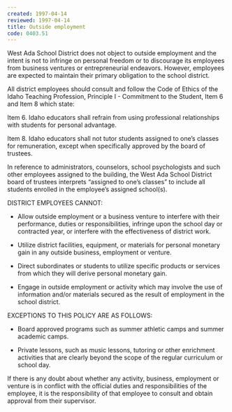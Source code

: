 ```yaml
---
created: 1997-04-14
reviewed: 1997-04-14
title: Outside employment
code: 0403.51
---
```



West Ada School District does not object to outside employment and the intent is not to infringe on personal freedom or to discourage its employees from business ventures or entrepreneurial endeavors. However, employees are expected to maintain their primary obligation to the school district.

All district employees should consult and follow the Code of Ethics of the Idaho Teaching Profession, Principle I - Commitment to the Student, Item 6 and Item 8 which state:

Item 6. Idaho educators shall refrain from using professional relationships with students for personal advantage.

Item 8. Idaho educators shall not tutor students assigned to one’s classes for remuneration, except when specifically approved by the board of trustees.

In reference to administrators, counselors, school psychologists and such other employees assigned to the building, the West Ada School District board of trustees interprets “assigned to one’s classes” to include all students enrolled in the employee’s assigned school(s).

DISTRICT EMPLOYEES CANNOT:


- Allow outside employment or a business venture to interfere with their performance, duties or responsibilities, infringe upon the school day or contracted year, or interfere with the effectiveness of district work.


- Utilize district facilities, equipment, or materials for personal monetary gain in any outside business, employment or venture.


- Direct subordinates or students to utilize specific products or services from which they will derive personal monetary gain.


- Engage in outside employment or activity which may involve the use of information and/or materials secured as the result of employment in the school district.

EXCEPTIONS TO THIS POLICY ARE AS FOLLOWS:


- Board approved programs such as summer athletic camps and summer academic camps.


- Private lessons, such as music lessons, tutoring or other enrichment activities that are clearly beyond the scope of the regular curriculum or school day.

If there is any doubt about whether any activity, business, employment or venture is in conflict with the official duties and responsibilities of the employee, it is the responsibility of that employee to consult and obtain approval from their supervisor.

